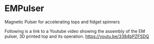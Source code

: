 # EMPulser
Magnetic Pulser for accelerating tops and fidget spinners

Following is a link to a Youtube video showing the assembly of the EM pulser, 3D printed top and its operation.
<https://youtu.be/3384bPZFSDQ>
